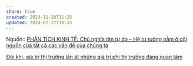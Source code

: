 ```yaml
---
share: true
created: 2023-11-26T11:25
updated: 2024-07-27T18:33
---
```

Nguồn:: [PHÂN TÍCH KINH TẾ: Chủ nghĩa tân tự do – Hệ tư tuởng nằm ở cội nguồn của tất cả các vấn đề của chúng ta](http://www.phantichkinhte123.com/2018/08/chu-nghia-tan-tu-do-he-tu-tuong-nam-o.html)

[Đôi khi, giá trị thị trường lấn át những giá trị phi thị trường đáng quan tâm](./%C4%90%C3%B4i%20khi,%20gi%C3%A1%20tr%E1%BB%8B%20th%E1%BB%8B%20tr%C6%B0%E1%BB%9Dng%20l%E1%BA%A5n%20%C3%A1t%20nh%E1%BB%AFng%20gi%C3%A1%20tr%E1%BB%8B%20phi%20th%E1%BB%8B%20tr%C6%B0%E1%BB%9Dng%20%C4%91%C3%A1ng%20quan%20t%C3%A2m.md)
